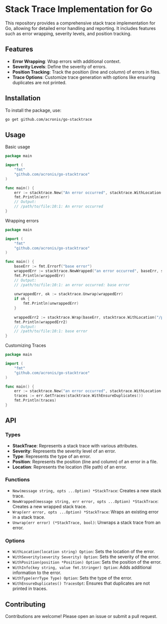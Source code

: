 # Stack Trace Implementation for Go

This repository provides a comprehensive stack trace implementation for Go, allowing for detailed error handling and reporting. It includes features such as error wrapping, severity levels, and position tracking.

## Features

- **Error Wrapping**: Wrap errors with additional context.
- **Severity Levels**: Define the severity of errors.
- **Position Tracking**: Track the position (line and column) of errors in files.
- **Trace Options**: Customize trace generation with options like ensuring duplicates are not printed.

## Installation

To install the package, use:

```sh
go get github.com/acronis/go-stacktrace
```

## Usage

Basic usage
```Go
package main

import (
    "fmt"
    "github.com/acronis/go-stacktrace"
)

func main() {
    err := stacktrace.New("An error occurred", stacktrace.WithLocation("/path/to/file"), stacktrace.WithPosition(stacktrace.NewPosition(10, 1)))
    fmt.Println(err)
	// Output:
	// /path/to/file:10:1: An error occurred
}
```

Wrapping errors
```Go
package main

import (
    "fmt"
    "github.com/acronis/go-stacktrace"
)

func main() {
    baseErr := fmt.Errorf("base error")
    wrappedErr := stacktrace.NewWrapped("an error occurred", baseErr, stacktrace.WithLocation("/path/to/file"), stacktrace.WithPosition(stacktrace.NewPosition(10, 1)))
    fmt.Println(wrappedErr)
	// Output:
	// /path/to/file:10:1: an error occurred: base error
    
    unwrappedErr, ok := stacktrace.Unwrap(wrappedErr)
    if ok {
        fmt.Println(unwrappedErr)
    }
    
    wrappedErr2 := stacktrace.Wrap(baseErr, stacktrace.WithLocation("/path/to/file"), stacktrace.WithPosition(stacktrace.NewPosition(10, 1)))
	fmt.Println(wrappedErr2)
	// Output:
    // /path/to/file:10:1: base error
}
```

Customizing Traces
```Go
package main

import (
    "fmt"
    "github.com/acronis/go-stacktrace"
)

func main() {
    err := stacktrace.New("an error occurred", stacktrace.WithLocation("/path/to/file"), stacktrace.WithPosition(stacktrace.NewPosition(10, 1)))
    traces := err.GetTraces(stacktrace.WithEnsureDuplicates())
    fmt.Println(traces)
}
```

## API

### Types

* **StackTrace**: Represents a stack trace with various attributes.
* **Severity**: Represents the severity level of an error.
* **Type**: Represents the type of an error.
* **Position**: Represents the position (line and column) of an error in a file.
* **Location**: Represents the location (file path) of an error.

### Functions

* `New(message string, opts ...Option) *StackTrace`: Creates a new stack trace.
* `NewWrapped(message string, err error, opts ...Option) *StackTrace`: Creates a new wrapped stack trace.
* `Wrap(err error, opts ...Option) *StackTrace`: Wraps an existing error in a stack trace.
* `Unwrap(err error) (*StackTrace, bool)`: Unwraps a stack trace from an error.

### Options

* `WithLocation(location string) Option`: Sets the location of the error.
* `WithSeverity(severity Severity) Option`: Sets the severity of the error.
* `WithPosition(position *Position) Option`: Sets the position of the error.
* `WithInfo(key string, value fmt.Stringer) Option`: Adds additional information to the error.
* `WithType(errType Type) Option`: Sets the type of the error.
* `WithEnsureDuplicates() TracesOpt`: Ensures that duplicates are not printed in traces.

##  Contributing
Contributions are welcome! Please open an issue or submit a pull request.